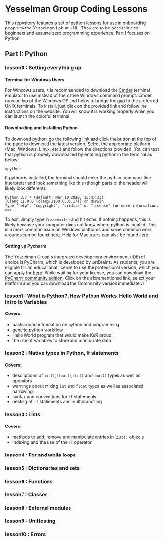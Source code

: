 # Yesselman Group Coding Lessons
This repository features a set of python lessons for use in onboarding people to the Yesselman Lab at UNL. They are to be accessible to beginners and assume zero programming experience. Part I focuses on Python
## Part I: Python
### lesson0 : Setting everything up
#### Terminal for Windows Users
For Windows users, it is recommended to download the [Cmder](https://cmder.net/) terminal emulator to use instead of the native Windows command prompt. Cmder runs on top of the Windows OS and helps to bridge the gap to the preferred UNIX terminals. To install, just click on the provided link and follow the instructions on the website. You will know it is working properly when you can launch the colorful terminal.
#### Downloading and Installing Python
To download python, go the following [link](https://www.python.org/downloads/) and click the button at the top of the page to download the latest version. Select the appropriate platform (Mac, Windows, Linux, etc.) and follow the directions provided. You can test that python is properly downloaded by entering python in the terminal as below:

`>python`

If python is installed, the terminal should enter the python command line interpreter and look something like this (though parts of the header will likely look different):

```
Python 3.7.7 (default, Mar 10 2020, 15:43:33)
[Clang 11.0.0 (clang-1100.0.33.17)] on darwin
Type "help", "copyright", "credits" or "license" for more information.
>>> 
```
To exit, simply type in 
`>>>exit()`
and hit enter. If nothing happens, this is likely because your computer does not know where python is located. This is a more common issue on Windows platforms and some common work arounds can be found [here](https://www.pythoncentral.io/add-python-to-path-python-is-not-recognized-as-an-internal-or-external-command/). Help for Mac users can also be found [here](https://docs.python-guide.org/starting/install3/osx/).

#### Setting up Pycharm
The Yesselman Group's integrated development environment (IDE) of choice is PyCharm, which is developed by JetBrains. As students, you are eligible for an educational license to use the professional version, which you can apply for [here](https://www.jetbrains.com/community/education/#students). While waiting for your license, you can download the [PyCharm community edition](https://www.jetbrains.com/pycharm/download/#section=mac). Click on the aforementioned link, select your platform and you can download the Community version immediately!

### lesson1 : What is Python?, How Python Works, Hello World and Intro to Variables
#### Covers:
+ background information on python and programming
+ generic python workflow
+ Hello World program that would make K&R proud
+ the use of variables to store and manipulate data
### lesson2 : Native types in Python, If statements
#### Covers:
+ descriptions of `int()`,`float()`,`str()` and `bool()` types as well as operators
+ warnings about mixing `int` and `float` types as well as associated narrowing
+ syntax and conventions for `if` statements
+ nesting of `if` statements and multibranching
### lesson3 : Lists
#### Covers:
+ methods to add, remove and manipulate entries in `list()` objects
+ indexing and the use of the `[]` operator
### lesson4 : For and while loops
### lesson5 : Dictionaries and sets
### lesson6 : Functions
### lesson7 : Classes
### lesson8 : External modules
### lesson9 : Unittesting
### lesson10 : Errors
### 
